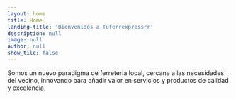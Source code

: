 ```yaml
---
layout: home
title: Home
landing-title: 'Bienvenidos a Tuferrexpressrr'
description: null
image: null
author: null
show_tile: false
---
```


Somos un nuevo paradigma de ferreteria local, cercana a las necesidades del vecino, innovando para añadir valor en servicios y productos de calidad y excelencia.
